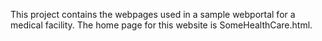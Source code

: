 This project contains the webpages used in a sample webportal for a medical facility. The home page for this website is SomeHealthCare.html. 
